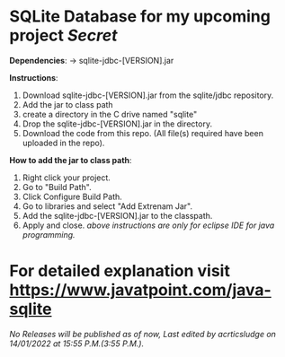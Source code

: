 # SQLite Database for my upcoming project *Secret*

**Dependencies**:
-> sqlite-jdbc-[VERSION].jar

**Instructions**:
1. Download sqlite-jdbc-[VERSION].jar from the sqlite/jdbc repository.
2. Add the jar to class path
3. create a directory in the C drive named "sqlite"
4. Drop the sqlite-jdbc-[VERSION].jar in the directory.
5. Download the code from this repo. (All file(s) required have been uploaded in the repo).

**How to add the jar to class path**:
1. Right click your project.
2. Go to "Build Path".
3. Click Configure Build Path.
4. Go to libraries and select "Add Extrenam Jar".
5. Add the sqlite-jdbc-[VERSION].jar to the classpath.
6. Apply and close.
*above instructions are only for eclipse IDE for java programming.*

# For detailed explanation visit https://www.javatpoint.com/java-sqlite

*No Releases will be published as of now,*
*Last edited by acrticsludge on 14/01/2022 at 15:55 P.M.(3:55 P.M.).*

